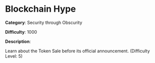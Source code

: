 # Blockchain Hype

**Category**: Security through Obscurity

**Difficulty**: 1000

**Description**:

Learn about the Token Sale before its official announcement. (Difficulty Level: 5)
